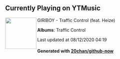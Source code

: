 ## Currently Playing on YTMusic

[<img align="left" width="100" src="https://lh3.googleusercontent.com/CqsBQp8riim_Wub-geWJv1I8mNc0bdl87MuaHFKjmYNxSrX06VOp_z6DHQ8Vb-YJjnsZ1tO0lYBHieM">](https://music.youtube.com/channel/UCMRvw9TUJB5m32YPrxLu7ag)

GIRIBOY - Traffic Control (feat. Heize)

**Albums**: Traffic Control

Last updated at 08/12/2020 04:19

#### Generated with [20chan/github-now](https://github.com/20chan/github-now)


<!--
**20chan/20chan** is a ✨ _special_ ✨ repository because its `README.md` (this file) appears on your GitHub profile.

Here are some ideas to get you started:

- 🔭 I’m currently working on ...
- 🌱 I’m currently learning ...
- 👯 I’m looking to collaborate on ...
- 🤔 I’m looking for help with ...
- 💬 Ask me about ...
- 📫 How to reach me: ...
- 😄 Pronouns: ...
- ⚡ Fun fact: ...
-->

